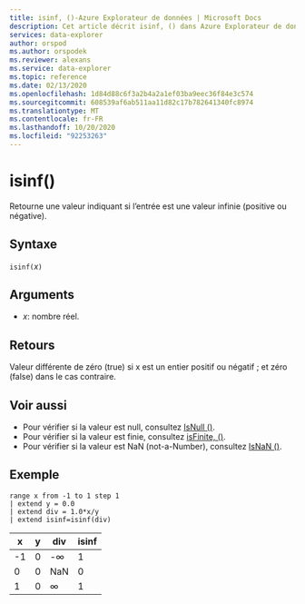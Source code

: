```yaml
---
title: isinf, ()-Azure Explorateur de données | Microsoft Docs
description: Cet article décrit isinf, () dans Azure Explorateur de données.
services: data-explorer
author: orspod
ms.author: orspodek
ms.reviewer: alexans
ms.service: data-explorer
ms.topic: reference
ms.date: 02/13/2020
ms.openlocfilehash: 1d84d88c6f3a2b4a2a1ef03ba9eec36f84e3c574
ms.sourcegitcommit: 608539af6ab511aa11d82c17b782641340fc8974
ms.translationtype: MT
ms.contentlocale: fr-FR
ms.lasthandoff: 10/20/2020
ms.locfileid: "92253263"
---
```

# <a name="isinf"></a>isinf()

Retourne une valeur indiquant si l’entrée est une valeur infinie (positive ou négative).  

## <a name="syntax"></a>Syntaxe

`isinf(`*x*`)`

## <a name="arguments"></a>Arguments

* *x*: nombre réel.

## <a name="returns"></a>Retours

Valeur différente de zéro (true) si x est un entier positif ou négatif ; et zéro (false) dans le cas contraire.

## <a name="see-also"></a>Voir aussi

* Pour vérifier si la valeur est null, consultez [IsNull ()](isnullfunction.md).
* Pour vérifier si la valeur est finie, consultez [isFinite, ()](isfinitefunction.md).
* Pour vérifier si la valeur est NaN (not-a-Number), consultez [IsNaN ()](isnanfunction.md).

## <a name="example"></a>Exemple

```kusto
range x from -1 to 1 step 1
| extend y = 0.0
| extend div = 1.0*x/y
| extend isinf=isinf(div)
```

|x|y|div|isinf|
|---|---|---|---|
|-1|0|-∞|1|
|0|0|NaN|0|
|1|0|∞|1|
